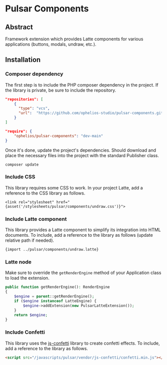 # Pulsar Components

## Abstract
Framework extension which provides Latte components for various applications (buttons, modals, undraw, etc.).

## Installation

### Composer dependency
The first step is to include the PHP composer dependency in the project. If the 
library is private, be sure to include the repository.

```json
"repositories": [
    {
      "type": "vcs",
      "url":  "https://github.com/ophelios-studio/pulsar-components.git"
    }
]
```

```json
"require": {
    "ophelios/pulsar-components": "dev-main"
}
```

Once it's done, update the project's dependencies. Should download and place the necessary 
files into the project with the standard Publisher class.

```shell
composer update
```

### Include CSS
This library requires some CSS to work. In your project Latte, add a reference to the CSS library
as follows.

```latte
<link rel="stylesheet" href="{asset('/stylesheets/pulsar/components/undraw.css')}">
```

### Include Latte component
This library provides a Latte component to simplify its integration into HTML documents. To include, add
a reference to the library as follows (update relative path if needed).

```latte
{import ../pulsar/components/undraw.latte}
```

### Latte node

Make sure to override the `getRenderEngine` method of your Application class to load the extension.

```php
public function getRenderEngine(): RenderEngine
{
    $engine = parent::getRenderEngine();
    if ($engine instanceof LatteEngine) {
        $engine->addExtension(new PulsarLatteExtension());
    }
    return $engine;
}
```

### Include Confetti
This library uses the [js-confetti](https://github.com/sarcadass/js-confetti) library to create confetti 
effects. To include, add a reference to the library as follows.

```html
<script src="/javascripts/pulsar/vendor/js-confetti/confetti.min.js"></script>
```
